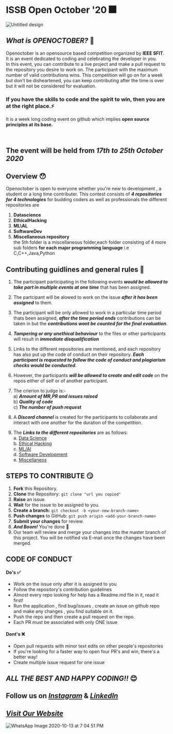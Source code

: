 # **ISSB Open October '20** 🎆
![Untitled design](https://user-images.githubusercontent.com/72509723/95880427-20696b80-0d95-11eb-951d-3ce291e2f226.jpg )

## ***What is OPENOCTOBER?*** 🤔

Openoctober is an opensource based competition organized by **IEEE SFIT**. It is an event dedicated to coding and celebrating the developer in you. <br>In this event, you can contribute to a live project and make a pull request to the repository you desire to work on. The participant with the maximum number of valid contributions wins.
This competition will go on for a week but don't be disheartened, you can keep contributing after the time is over but it will not be considered for evaluation.
### If you have the skills to code and the spirit to win, then you are at the right place.⚡
  It is a week long coding event on github which implies <b> open source principles at its base.</b></p><br>
  ## The event will be held from ***17th to 25th October 2020***</b><br>

## Overview 😯

Openoctober is open to everyone whether you're new to development , a student or a long time contributer.
This contest consists of ***4 repositories for 4 technologies*** for budding coders as well as professionals 
the different repositories are<br>
1) **Datascience**<br> 
2) **EthicalHacking**<br>
3) **ML\AL**<br>
4) **SoftwareDev**<br>
5) **Miscellaneous repository**<br>
the 5th folder is a miscellaneous folder,each folder consisting of 4 more sub folders <b>for each major programming language</b>
i.e C,C++,Java,Python


## Contributing guidlines and general rules 🤫
1. The participant participating in the following events ***would be allowed to take part in multiple events at one time*** that has been assigned.<br> 

2. The partcipant will be alowed to work on the issue ***after it has been assigned*** to them.<br>

3. The participant will be only allowed to work in a particular time period thats been assigned, ***after the time period ends*** contributions can be taken in but the ***contributions wont be counted for the final evaluation***.<br>

4. ***Tampering or any unethical behaviour*** to the files or other participants will result in ***immediate disqualification*** <br>

5. Links to the different repositories are mentioned, and each repository has also put up the code of conduct on their repository. ***Each participant is requested to follow the code of conduct and plagiarism checks would be conducted***.<br>

6. However, the participants ***will be allowed to create and edit code*** on the repos either of self or of another participant.<br>

7. The crierion to judge is:-<br>
  a) ***Amount of MR,PR and issues raised***<br>
  b) ***Quality of code***<br>
  c) ***The number of push request***<br>
  
8. A ***Discord channel*** is created for the participants to collaborate and interact with one another for the duration of the competition.<br>

9. The ***Links to the different repositories*** are as follows:<br>
  a. <a href="https://github.com/ieee-sfit/Readmefiles/tree/main/DataScience">Data Science</a><br>
  b. <a href="https://github.com/ieee-sfit/Readmefiles/tree/main/EthicalHacking">Ethical Hacking</a><br>
  c. <a href="https://github.com/ieee-sfit/Readmefiles/tree/main/ML%5CAI">ML/AI</a><br>
  d. <a href="https://github.com/ieee-sfit/Readmefiles/tree/main/SoftwareDev">Software Development</a><br>
  e. <a href="https://github.com/ieee-sfit/Readmefiles/tree/main/Miscellaneous">Miscellaneos</a><br>
  
##  STEPS TO CONTRIBUTE 😏
1. **Fork** this Repository.
2. **Clone** the Repository: `git clone "url you copied"`
3. **Raise** an issue. 
4. **Wait** for the issue to be assigned to you.	
5. **Create a branch:** `git checkout -b <your-new-branch-name>`	
6. **Push changes** to GitHub: `git push origin <add-your-branch-name>`	
7. **Submit your changes** for review.	
8. ***And Boom!*** You're done 🥳
9. Our team will review and merge your changes into the master branch of this project. You will be notified via E-mail once the changes have been merged.

## CODE OF CONDUCT
#### Do's ✅
- Work on the issue only after it is assigned to you
- Follow the repository's contribution guidelines
- Almost every repo looking for help has a Readme.md file in it, read it first!
- Run the application , find bug/issues , create an issue on github repo and make any changes , you find suitable on it.
- Push the repo and then create a pull request on the repo.
- Each PR must be associated with only ONE issue

#### Dont's ❌
 - Open pull requests with minor text edits on other people's repositories
 - If you're looking for a faster way to open four PR's and win, there's a better way!
 - Create multiple issue request for one issue

## ***ALL THE BEST AND HAPPY CODING!!*** 😊
## Follow us on <a href="https://www.instagram.com/ieeesfit/">***Instagram***</a> & <a href="https://www.linkedin.com/company/ieeesfit/">***LinkedIn***</a>
## <a href="http://issb.sfit.ac.in/">***Visit Our Website***</a>
 
![WhatsApp Image 2020-10-13 at 7 04 51 PM](https://user-images.githubusercontent.com/72509723/95880997-b7cebe80-0d95-11eb-8934-1d4577546a52.jpeg)  
